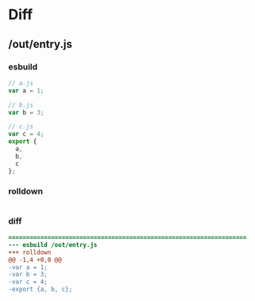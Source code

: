 # Diff
## /out/entry.js
### esbuild
```js
// a.js
var a = 1;

// b.js
var b = 3;

// c.js
var c = 4;
export {
  a,
  b,
  c
};
```
### rolldown
```js

```
### diff
```diff
===================================================================
--- esbuild	/out/entry.js
+++ rolldown	
@@ -1,4 +0,0 @@
-var a = 1;
-var b = 3;
-var c = 4;
-export {a, b, c};

```
